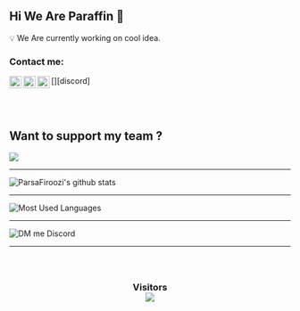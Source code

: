 ## Hi We Are Paraffin 👋

💡 We Are currently working on cool idea.


### Contact me:

[<img align="left" alt="parsa | Instagram" width="22px" src="https://cdn.jsdelivr.net/npm/simple-icons@v3/icons/instagram.svg" />][instagram]
[<img align="left" alt="parsa | Mail" width="22px" src="https://cdn.jsdelivr.net/npm/simple-icons@3.4.1/icons/protonmail.svg" />][mail]
[<img align="left" alt="parsa | discord" width="22px" src="https://cdn.jsdelivr.net/npm/simple-icons@v3/icons/discord.svg" />][discord]

<br />
<br />

<h2>Want to support my team ?</h2>

<a href="https://idpay.ir/donate-paraffin-team"><img src="https://img.buymeacoffee.com/button-api/?text=Donate &slug=BoyCode&button_colour=b33232&font_colour=ffffff&font_family=Cookie&outline_colour=000000&coffee_colour=FFDD00"></a>

---

![ParsaFiroozi's github stats](https://github-readme-stats.vercel.app/api?username=Paraffin-Team&show_icons=true&theme=radical)

---

![Most Used Languages](https://github-readme-stats.vercel.app/api/top-langs/?username=Paraffin-Team&layout=compact&theme=radical)

---

![DM me Discord](https://discord.c99.nl/widget/theme-1/488958506280550402.png)
    
[github]: https://github.com/Paraffin-Team
[Instagram]: https://www.instagram.com/paraffin.team/
[Mail]: mailto:paraffin-team@gmail.com

---

<h3 align="center"> 
<br>
<br>
Visitors<br>
<img src="https://profile-counter.glitch.me/parsa.firoozi20/count.svg" />
</h3>
<br>
<br>  
